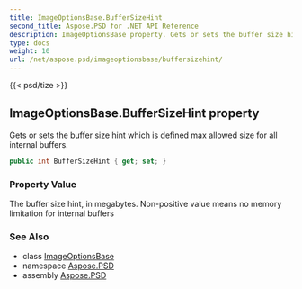 ```yaml
---
title: ImageOptionsBase.BufferSizeHint
second_title: Aspose.PSD for .NET API Reference
description: ImageOptionsBase property. Gets or sets the buffer size hint which is defined max allowed size for all internal buffers
type: docs
weight: 10
url: /net/aspose.psd/imageoptionsbase/buffersizehint/
---
```

{{< psd/tize >}}
## ImageOptionsBase.BufferSizeHint property

Gets or sets the buffer size hint which is defined max allowed size for all internal buffers.

```csharp
public int BufferSizeHint { get; set; }
```

### Property Value

The buffer size hint, in megabytes. Non-positive value means no memory limitation for internal buffers

### See Also

* class [ImageOptionsBase](../)
* namespace [Aspose.PSD](../../imageoptionsbase/)
* assembly [Aspose.PSD](../../../)



